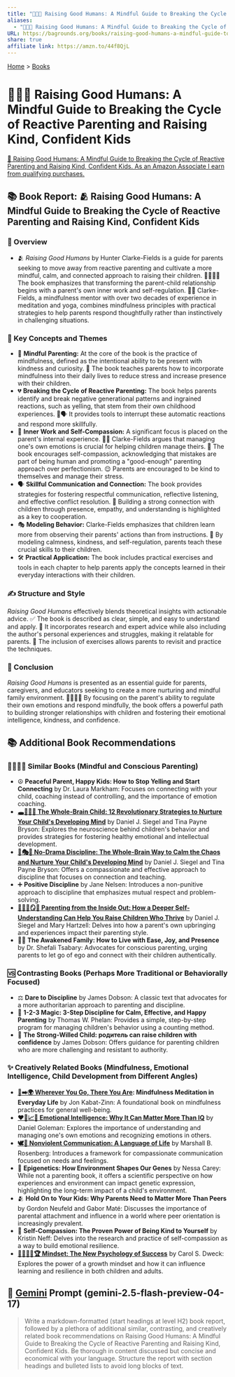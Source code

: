 ```yaml
---
title: "🌱👼🏼 Raising Good Humans: A Mindful Guide to Breaking the Cycle of Reactive Parenting and Raising Kind, Confident Kids"
aliases:
  - "🌱👼🏼 Raising Good Humans: A Mindful Guide to Breaking the Cycle of Reactive Parenting and Raising Kind, Confident Kids"
URL: https://bagrounds.org/books/raising-good-humans-a-mindful-guide-to-breaking-the-cycle-of-reactive-parenting-and-raising-kind-confident-kids
share: true
affiliate link: https://amzn.to/44f8QjL
---
```

[Home](../index.md) > [Books](./index.md)  
# 🌱👼🏼 Raising Good Humans: A Mindful Guide to Breaking the Cycle of Reactive Parenting and Raising Kind, Confident Kids  
[🛒 Raising Good Humans: A Mindful Guide to Breaking the Cycle of Reactive Parenting and Raising Kind, Confident Kids. As an Amazon Associate I earn from qualifying purchases.](https://amzn.to/44f8QjL)  
  
## 📚 Book Report: 🫂 Raising Good Humans: A Mindful Guide to Breaking the Cycle of Reactive Parenting and Raising Kind, Confident Kids  
  
### 📖 Overview  
  
* 🫂 *Raising Good Humans* by Hunter Clarke-Fields is a guide for parents seeking to move away from reactive parenting and cultivate a more mindful, calm, and connected approach to raising their children. 👨‍👩‍👧‍👦 The book emphasizes that transforming the parent-child relationship begins with a parent's own inner work and self-regulation. 🧘‍♀️ Clarke-Fields, a mindfulness mentor with over two decades of experience in meditation and yoga, combines mindfulness principles with practical strategies to help parents respond thoughtfully rather than instinctively in challenging situations.  
  
### 🔑 Key Concepts and Themes  
  
* 🧠 **Mindful Parenting:** At the core of the book is the practice of mindfulness, defined as the intentional ability to be present with kindness and curiosity. 🙏 The book teaches parents how to incorporate mindfulness into their daily lives to reduce stress and increase presence with their children.  
* 💔 **Breaking the Cycle of Reactive Parenting:** The book helps parents identify and break negative generational patterns and ingrained reactions, such as yelling, that stem from their own childhood experiences. 🚫🗣️ It provides tools to interrupt these automatic reactions and respond more skillfully.  
* 💖 **Inner Work and Self-Compassion:** A significant focus is placed on the parent's internal experience. 🧘‍♀️ Clarke-Fields argues that managing one's own emotions is crucial for helping children manage theirs. 🥰 The book encourages self-compassion, acknowledging that mistakes are part of being human and promoting a "good-enough" parenting approach over perfectionism. 😌 Parents are encouraged to be kind to themselves and manage their stress.  
* 🗣️ **Skillful Communication and Connection:** The book provides strategies for fostering respectful communication, reflective listening, and effective conflict resolution. 🤝 Building a strong connection with children through presence, empathy, and understanding is highlighted as a key to cooperation.  
* 🎭 **Modeling Behavior:** Clarke-Fields emphasizes that children learn more from observing their parents' actions than from instructions. 🌟 By modeling calmness, kindness, and self-regulation, parents teach these crucial skills to their children.  
* 🛠️ **Practical Application:** The book includes practical exercises and tools in each chapter to help parents apply the concepts learned in their everyday interactions with their children.  
  
### ✍️ Structure and Style  
  
*Raising Good Humans* effectively blends theoretical insights with actionable advice. ✅ The book is described as clear, simple, and easy to understand and apply. 🔬 It incorporates research and expert advice while also including the author's personal experiences and struggles, making it relatable for parents. 🔄 The inclusion of exercises allows parents to revisit and practice the techniques.  
  
### 🎯 Conclusion  
  
*Raising Good Humans* is presented as an essential guide for parents, caregivers, and educators seeking to create a more nurturing and mindful family environment. 👨‍👩‍👧‍👦 By focusing on the parent's ability to regulate their own emotions and respond mindfully, the book offers a powerful path to building stronger relationships with children and fostering their emotional intelligence, kindness, and confidence.  
  
## 📚 Additional Book Recommendations  
  
### 👨‍👩‍👧‍👦 Similar Books (Mindful and Conscious Parenting)  
  
* ☮️ **Peaceful Parent, Happy Kids: How to Stop Yelling and Start Connecting** by Dr. Laura Markham: Focuses on connecting with your child, coaching instead of controlling, and the importance of emotion coaching.  
* **[🕳️🧠👶🏽 The Whole-Brain Child: 12 Revolutionary Strategies to Nurture Your Child's Developing Mind](./the-whole-brain-child.md)** by Daniel J. Siegel and Tina Payne Bryson: Explores the neuroscience behind children's behavior and provides strategies for fostering healthy emotional and intellectual development.  
* **[🚫🎭🧠 No-Drama Discipline: The Whole-Brain Way to Calm the Chaos and Nurture Your Child's Developing Mind](./no-drama-discipline.md)** by Daniel J. Siegel and Tina Payne Bryson: Offers a compassionate and effective approach to discipline that focuses on connection and teaching.  
* ➕ **Positive Discipline** by Jane Nelsen: Introduces a non-punitive approach to discipline that emphasizes mutual respect and problem-solving.  
* **[🤱🏼🤿🪞🌱 Parenting from the Inside Out: How a Deeper Self-Understanding Can Help You Raise Children Who Thrive](./parenting-from-the-inside-out-how-a-deeper-self-understanding-can-help-you-raise-children-who-thrive.md)** by Daniel J. Siegel and Mary Hartzell: Delves into how a parent's own upbringing and experiences impact their parenting style.  
* 🧘‍♀️ **The Awakened Family: How to Live with Ease, Joy, and Presence** by Dr. Shefali Tsabary: Advocates for conscious parenting, urging parents to let go of ego and connect with their children authentically.  
  
### 🆚 Contrasting Books (Perhaps More Traditional or Behaviorally Focused)  
  
* ⚖️ **Dare to Discipline** by James Dobson: A classic text that advocates for a more authoritarian approach to parenting and discipline.  
* 🔢 **1-2-3 Magic: 3-Step Discipline for Calm, Effective, and Happy Parenting** by Thomas W. Phelan: Provides a simple, step-by-step program for managing children's behavior using a counting method.  
* 💪 **The Strong-Willed Child: родитель can raise children with confidence** by James Dobson: Offers guidance for parenting children who are more challenging and resistant to authority.  
  
### ✨ Creatively Related Books (Mindfulness, Emotional Intelligence, Child Development from Different Angles)  
  
* **[👣➡️🌍 Wherever You Go, There You Are](./wherever-you-go-there-you-are.md): Mindfulness Meditation in Everyday Life** by Jon Kabat-Zinn: A foundational book on mindfulness practices for general well-being.  
* **[❤️🧠📈🤔 Emotional Intelligence: Why It Can Matter More Than IQ](./emotional-intelligence.md)** by Daniel Goleman: Explores the importance of understanding and managing one's own emotions and recognizing emotions in others.  
* **[🕊️🤝 Nonviolent Communication: A Language of Life](./nonviolent-communication.md)** by Marshall B. Rosenberg: Introduces a framework for compassionate communication focused on needs and feelings.  
* 🧬 **Epigenetics: How Environment Shapes Our Genes** by Nessa Carey: While not a parenting book, it offers a scientific perspective on how experiences and environment can impact genetic expression, highlighting the long-term impact of a child's environment.  
* 🫂 **Hold On to Your Kids: Why Parents Need to Matter More Than Peers** by Gordon Neufeld and Gabor Maté: Discusses the importance of parental attachment and influence in a world where peer orientation is increasingly prevalent.  
* 💖 **Self-Compassion: The Proven Power of Being Kind to Yourself** by Kristin Neff: Delves into the research and practice of self-compassion as a way to build emotional resilience.  
* **[🌱🧘🏼‍♀️🏆 Mindset: The New Psychology of Success](./mindset.md)** by Carol S. Dweck: Explores the power of a growth mindset and how it can influence learning and resilience in both children and adults.  
  
## 💬 [Gemini](../software/gemini.md) Prompt (gemini-2.5-flash-preview-04-17)  
> Write a markdown-formatted (start headings at level H2) book report, followed by a plethora of additional similar, contrasting, and creatively related book recommendations on Raising Good Humans: A Mindful Guide to Breaking the Cycle of Reactive Parenting and Raising Kind, Confident Kids. Be thorough in content discussed but concise and economical with your language. Structure the report with section headings and bulleted lists to avoid long blocks of text.